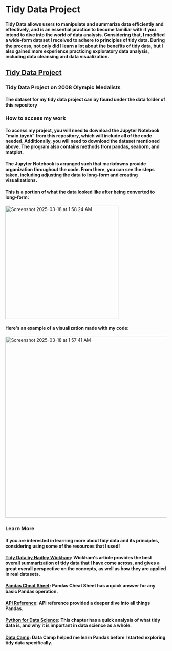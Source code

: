 # Tidy Data Project

#### Tidy Data allows users to manipulate and summarize data efficiently and effectively, and is an essential practice to become familiar with if you intend to dive into the world of data analysis. Considering that, I modified a wide-form dataset I received to adhere to principles of tidy data. During the process, not only did I learn a lot about the benefits of tidy data, but I also gained more experience practicing exploratory data analysis, including data cleansing and data visualization. 

## [Tidy Data Project](https://github.com/JackOwens38/OWENS-Python-Portfolio/tree/main/tidy_data_project)
### Tidy Data Project on 2008 Olympic Medalists
#### The dataset for my tidy data project can by found under the data folder of this repository

### How to access my work
#### To access my project, you will need to download the Jupyter Notebook "main.ipynb" from this repository, which will include all of the code needed. Additionally, you will need to download the dataset mentioned above. The program also contains methods from pandas, seaborn, and matplot. 

#### The Jupyter Notebook is arranged such that markdowns provide organization throughout the code. From there, you can see the steps taken, including adjusting the data to long-form and creating visualizations. 
#### This is a portion of what the data looked like after being converted to long-form:
<img width="353" alt="Screenshot 2025-03-18 at 1 58 24 AM" src="https://github.com/user-attachments/assets/9d4d9879-4944-455e-9f75-2a062ac8bb6d" />

#### Here's an example of a visualization made with my code: 
<img width="566" alt="Screenshot 2025-03-18 at 1 57 41 AM" src="https://github.com/user-attachments/assets/634b71f5-6163-4f20-9341-5e6ed5a221e8" />

### Learn More
#### If you are interested in learning more about tidy data and its principles, considering using some of the resources that I used!
#### [Tidy Data by Hadley Wickham](https://vita.had.co.nz/papers/tidy-data.pdf): Wickham's article provides the best overall summarization of tidy data that I have come across, and gives a great overall perspective on the concepts, as well as how they are applied in real datasets.
#### [Pandas Cheat Sheet](https://pandas.pydata.org/Pandas_Cheat_Sheet.pdf): Pandas Cheat Sheet has a quick answer for any basic Pandas operation.
#### [API Reference](https://pandas.pydata.org/docs/reference/): API reference provided a deeper dive into all things Pandas.
#### [Python for Data Science](https://aeturrell.github.io/python4DS/data-tidy.html): This chapter has a quick analysis of what tidy data is, and why it is important in data science as a whole.
#### [Data Camp](https://www.datacamp.com/tutorial/data-preparation-with-pandas): Data Camp helped me learn Pandas before I started exploring tidy data specifically.
